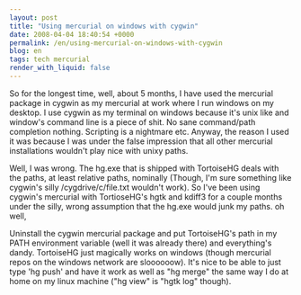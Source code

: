 ```yaml
---
layout: post
title: "Using mercurial on windows with cygwin"
date: 2008-04-04 18:40:54 +0000
permalink: /en/using-mercurial-on-windows-with-cygwin
blog: en
tags: tech mercurial
render_with_liquid: false
---
```


<p>So for the longest time, well, about 5 months, I have used the mercurial package in cygwin as my mercurial at work where I run windows on my desktop. I use cygwin as my terminal on windows because it's unix like and window's command line is a piece of shit. No sane command/path completion nothing. Scripting is a nightmare etc. Anyway, the reason I used it was because I was under the false impression that all other mercurial installations wouldn't play nice with unixy paths. </p><p>Well, I was wrong. The hg.exe that is shipped with TortoiseHG deals with the paths, at least relative paths, nominally (Though, I'm sure something like cygwin's silly /cygdrive/c/file.txt wouldn't work). So I've been using cygwin's mercurial with TortioseHG's hgtk and kdiff3 for a couple months under the silly, wrong assumption that the hg.exe would junk my paths. oh well,</p><p>Uninstall the cygwin mercurial package and put TortoiseHG's path in my PATH environment variable (well it was already there) and everything's dandy. TortoiseHG just magically works on windows (though mercurial repos on the windows network are sloooooow). It's nice to be able to just type 'hg push' and have it work as well as &quot;hg merge&quot; the same way I do at home on my linux machine (&quot;hg view&quot; is &quot;hgtk log&quot; though). </p>
